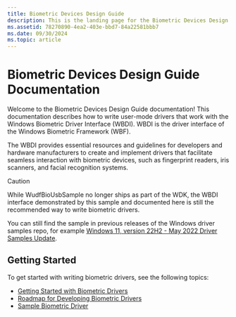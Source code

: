 ```yaml
---
title: Biometric Devices Design Guide
description: This is the landing page for the Biometric Devices Design Guide documentation.
ms.assetid: 78270890-4ea2-403e-bbd7-84a22581bbb7
ms.date: 09/30/2024
ms.topic: article
---
```


# Biometric Devices Design Guide Documentation

Welcome to the Biometric Devices Design Guide documentation! This documentation describes how to write user-mode drivers that work with the Windows Biometric Driver Interface (WBDI). WBDI is the driver interface of the Windows Biometric Framework (WBF). 

The WBDI provides essential resources and guidelines for developers and hardware manufacturers to create and implement drivers that facilitate seamless interaction with biometric devices, such as fingerprint readers, iris scanners, and facial recognition systems.

> [!CAUTION]
> While WudfBioUsbSample no longer ships as part of the WDK, the WBDI interface demonstrated by this sample and documented here is still the recommended way to write biometric drivers.
> 
> You can still find the sample in previous releases of the Windows driver samples repo, for example [Windows 11, version 22H2 - May 2022 Driver Samples Update](https://github.com/microsoft/Windows-driver-samples/releases/tag/win11-22h2).

## Getting Started

To get started with writing biometric drivers, see the following topics:

- [Getting Started with Biometric Drivers](getting-started-with-biometric-drivers.md)
- [Roadmap for Developing Biometric Drivers](roadmap-for-developing-biometric-drivers.md)
- [Sample Biometric Driver](sample-biometric-driver.md)


 

 






